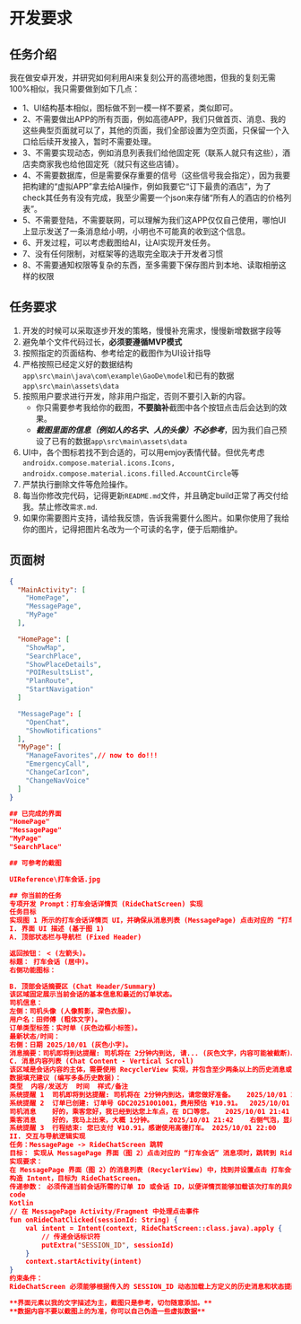 
# 开发要求
## 任务介绍
我在做安卓开发，并研究如何利用AI来复刻公开的高德地图，但我的复刻无需100%相似，我只需要做到如下几点：
- 1、UI结构基本相似，图标做不到一模一样不要紧，类似即可。
- 2、不需要做出APP的所有页面，例如高德APP，我们只做首页、消息、我的这些典型页面就可以了，其他的页面，我们全部设置为空页面，只保留一个入口给后续开发接入，暂时不需要处理。
- 3、不需要实现动态，例如消息列表我们给他固定死（联系人就只有这些），酒店卖商家我也给他固定死（就只有这些店铺）。
- 4、不需要数据库，但是需要保存重要的信号（这些信号我会指定），因为我要把构建的“虚拟APP”拿去给AI操作，例如我要它“订下最贵的酒店”，为了check其任务有没有完成，我至少需要一个json来存储“所有人的酒店的价格列表”。
- 5、不需要登陆，不需要联网，可以理解为我们这APP仅仅自己使用，哪怕UI上显示发送了一条消息给小明，小明也不可能真的收到这个信息。
- 6、开发过程，可以考虑截图给AI，让AI实现开发任务。
- 7、没有任何限制，对框架等的选取完全取决于开发者习惯
- 8、不需要通知权限等复杂的东西，至多需要下保存图片到本地、读取相册这样的权限

## 任务要求
1. 开发的时候可以采取逐步开发的策略，慢慢补充需求，慢慢新增数据字段等
2. 避免单个文件代码过长，**必须要遵循MVP模式**
3. 按照指定的页面结构、参考给定的截图作为UI设计指导
4. 严格按照已经定义好的数据结构`app\src\main\java\com\example\GaoDe\model`和已有的数据`app\src\main\assets\data`
5. 按照用户要求进行开发，除非用户指定，否则不要引入新的内容。
    - 你只需要参考我给你的截图，**不要脑补**截图中各个按钮点击后会达到的效果。
    - ***截图里面的信息（例如人的名字、人的头像）不必参考***，因为我们自己预设了已有的数据`app\src\main\assets\data`
6. UI中，各个图标若找不到合适的，可以用emjoy表情代替。但优先考虑`androidx.compose.material.icons.Icons, androidx.compose.material.icons.filled.AccountCircle`等
7. 严禁执行删除文件等危险操作。
8. 每当你修改完代码，记得更新`README.md`文件，并且确定build正常了再交付给我。禁止修改`需求.md`.
9. 如果你需要图片支持，请给我反馈，告诉我需要什么图片。如果你使用了我给你的图片，记得把图片名改为一个可读的名字，便于后期维护。

## 页面树
```json
{
  "MainActivity": [
    "HomePage",
    "MessagePage",
    "MyPage"
  ],

  "HomePage": [
    "ShowMap",
    "SearchPlace",
    "ShowPlaceDetails",   
    "POIResultsList",        
    "PlanRoute",
    "StartNavigation"
  ]

  "MessagePage": [
    "OpenChat",
    "ShowNotifications"
  ],
  "MyPage": [
    "ManageFavorites",// now to do!!!
    "EmergencyCall",
    "ChangeCarIcon",
    "ChangeNavVoice"
  ]
}

## 已完成的界面
"HomePage"
"MessagePage"
"MyPage"
"SearchPlace"

## 可参考的截图

UIReference\打车会话.jpg

## 你当前的任务
专项开发 Prompt：打车会话详情页 (RideChatScreen) 实现
任务目标
实现图 1 所示的打车会话详情页 UI，并确保从消息列表 (MessagePage) 点击对应的 “打车会话” 列表项时能够成功跳转。
I. 界面 UI 描述 (基于图 1)
A. 顶部状态栏与导航栏 (Fixed Header)

返回按钮： < (左箭头)。
标题： 打车会话 (居中)。
右侧功能图标：

B. 顶部会话摘要区 (Chat Header/Summary)
该区域固定展示当前会话的基本信息和最近的订单状态。
司机信息：
左侧：司机头像 (人像剪影，深色衣服)。
用户名：田师傅 (粗体文字)。
订单类型标签：实时单 (灰色边框小标签)。
最新状态/时间：
右侧：日期 2025/10/01 (灰色小字)。
消息摘要：司机即将到达提醒: 司机将在 2分钟内到达, 请... (灰色文字，内容可能被截断)。
C. 消息内容列表 (Chat Content - Vertical Scroll)
该区域是会话内容的主体，需要使用 RecyclerView 实现，并包含至少两条以上的历史消息或状态提醒。
数据填充建议 (编写多条历史数据)：
类型	内容/发送方	时间	样式/备注
系统提醒 1	司机即将到达提醒: 司机将在 2分钟内到达，请您做好准备。	2025/10/01 21:40	顶部摘要内容，状态通知卡片。
系统提醒 2	订单已创建: 订单号 GDC20251001001，费用预估 ¥10.91。	2025/10/01 21:35	状态通知卡片。
司机消息	好的，乘客您好，我已经到达您上车点，在 D口等您。	2025/10/01 21:41	左侧气泡，显示司机头像/昵称。
乘客消息	好的，我马上出来，大概 1分钟。	2025/10/01 21:42	右侧气泡，显示用户头像 (自侧)。
系统提醒 3	行程结束: 您已支付 ¥10.91，感谢使用高德打车。	2025/10/01 22:00	状态通知卡片，可能带有评价按钮。
II. 交互与导航逻辑实现
任务：MessagePage -> RideChatScreen 跳转
目标： 实现从 MessagePage 界面（图 2）点击对应的 “打车会话” 消息项时，跳转到 RideChatScreen。
实现要求：
在 MessagePage 界面（图 2）的消息列表 (RecyclerView) 中，找到并设置点击 打车会话 列表项的监听器。
构造 Intent，目标为 RideChatScreen。
传递参数： 必须传递当前会话所需的订单 ID 或会话 ID，以便详情页能够加载该次打车的具体消息记录。
code
Kotlin
// 在 MessagePage Activity/Fragment 中处理点击事件
fun onRideChatClicked(sessionId: String) {
    val intent = Intent(context, RideChatScreen::class.java).apply {
        // 传递会话标识符
        putExtra("SESSION_ID", sessionId)
    }
    context.startActivity(intent)
}
约束条件：
RideChatScreen 必须能够根据传入的 SESSION_ID 动态加载上方定义的历史消息和状态提醒。

**界面元素以我的文字描述为主，截图只是参考，切勿随意添加。**
**数据内容不要以截图上的为准，你可以自己伪造一些虚拟数据**